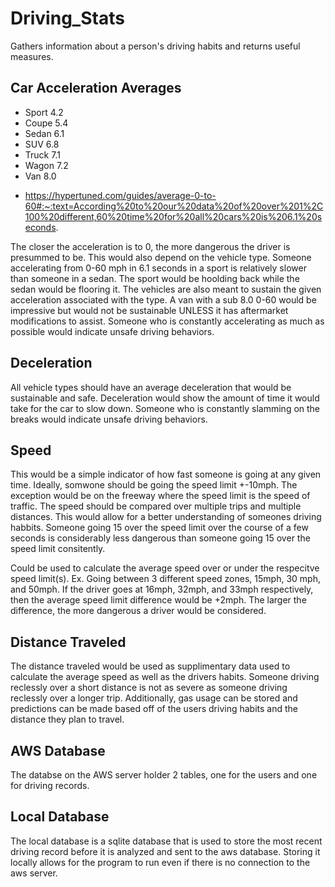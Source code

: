 # Driving_Stats
Gathers information about a person's driving habits and returns useful measures.


## Car Acceleration Averages
+ Sport 4.2
+ Coupe 5.4
+ Sedan 6.1
+ SUV 6.8
+ Truck 7.1
+ Wagon 7.2
+ Van 8.0
- https://hypertuned.com/guides/average-0-to-60#:~:text=According%20to%20our%20data%20of%20over%201%2C100%20different,60%20time%20for%20all%20cars%20is%206.1%20seconds.

The closer the acceleration is to 0, the more dangerous the driver is presummed to be. This would also depend on the vehicle type. Someone accelerating from 0-60 mph in 6.1 seconds in a sport is relatively slower than someone in a sedan. The sport would be hoolding back while the sedan would be flooring it. The vehicles are also meant to sustain the given acceleration associated with the type. A van with a sub 8.0 0-60 would be impressive but would not be sustainable UNLESS it has aftermarket modifications to assist. Someone who is constantly accelerating as much as possible would indicate unsafe driving behaviors. 

## Deceleration
All vehicle types should have an average deceleration that would be sustainable and safe. Deceleration would show the amount of time it would take for the car to slow down. Someone who is constantly slamming on the breaks would indicate unsafe driving behaviors. 

## Speed
This would be a simple indicator of how fast someone is going at any given time. Ideally, somwone should be going the speed limit +-10mph. The exception would be on the freeway where the speed limit is the speed of traffic. The speed should be compared over multiple trips and multiple distances. This would allow for a better understanding of someones driving habbits. Someone going 15 over the speed limit over the course of a few seconds is considerably less dangerous than someone going 15 over the speed limit consitently. 

Could be used to calculate the average speed over or under the respecitve speed limit(s).
Ex. 
    Going between 3 different speed zones, 15mph, 30 mph, and 50mph. If the driver goes at 16mph, 32mph, and 33mph respectively, then the average speed limit difference would be +2mph. The larger the difference, the more dangerous a driver would be considered.

## Distance Traveled
The distance traveled would be used as supplimentary data used to calculate the average speed as well as the drivers habits. Someone driving reclessly over a short distance is not as severe as someone driving reclessly over a longer trip. Additionally, gas usage can be stored and predictions can be made based off of the users driving habits and the distance they plan to travel.


## AWS Database
The databse on the AWS server holder 2 tables, one for the users and one for driving records.


## Local Database
The local database is a sqlite database that is used to store the most recent driving record before it is analyzed and sent to the aws database.
Storing it locally allows for the program to run even if there is no connection to the aws server.